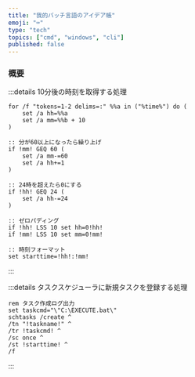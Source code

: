 ```yaml
---
title: "我的バッチ言語のアイデア帳"
emoji: "⌨"
type: "tech"
topics: ["cmd", "windows", "cli"]
published: false
---
```


### 概要


:::details 10分後の時刻を取得する処理
``` bat:batchfile
for /f "tokens=1-2 delims=:" %%a in ("%time%") do (	
    set /a hh=%%a	
    set /a mm=%%b + 10	
)

:: 分が60以上になったら繰り上げ	
if !mm! GEQ 60 (
    set /a mm-=60
    set /a hh+=1
)

:: 24時を超えたら0にする
if !hh! GEQ 24 (
    set /a hh-=24
)

:: ゼロパディング
if !hh! LSS 10 set hh=0!hh!	
if !mm! LSS 10 set mm=0!mm!

:: 時刻フォーマット	
set starttime=!hh!:!mm!
```
:::


:::details タスクスケジューラに新規タスクを登録する処理
```
rem タスク作成ログ出力	
set taskcmd="\"C:\EXECUTE.bat\"
schtasks /create ^
/tn "!taskname!" ^
/tr !taskcmd! ^
/sc once ^
/st !starttime! ^
/f
```
:::
